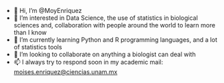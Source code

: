 - 👋 Hi, I’m @MoyEnriquez
- 👀 I’m interested in Data Science, the use of statistics in biological sciences and, collaboration with people around the world to learn more than I know
- 🌱 I’m currently learning Python and R programming languages, and a lot of statistics tools
- 💞️ I’m looking to collaborate on anything a biologist can deal with
- 📫 I always try to respond soon in my academic mail: moises.enriquez@ciencias.unam.mx

<!---
MoyEnriquez/MoyEnriquez is a ✨ special ✨ repository because its `README.md` (this file) appears on your GitHub profile.
You can click the Preview link to take a look at your changes.
--->
